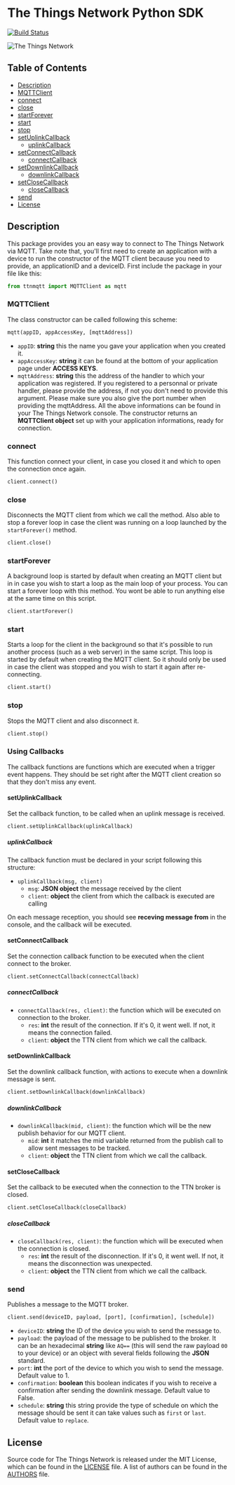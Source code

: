 # The Things Network Python SDK

[![Build Status](https://travis-ci.org/TheThingsNetwork/python-app-sdk.svg?branch=master)](https://travis-ci.org/TheThingsNetwork/python-app-sdk)

![The Things Network](https://thethings.blob.core.windows.net/ttn/logo.svg)

## Table of Contents
* [Description](#description)
* [MQTTClient](#mqttclient)
* [connect](#connect)
* [close](#close)
* [startForever](#startforever)
* [start](#start)
* [stop](#stop)
* [setUplinkCallback](#setuplinkcallback)
  * [uplinkCallback](#uplinkcallback)
* [setConnectCallback](#setconnectcallback)
  * [connectCallback](#connectcallback)
* [setDownlinkCallback](#setpublishcallback)
  * [downlinkCallback](#publishcallback)
* [setCloseCallback](#setclosecallback)
  * [closeCallback](#closecallback)
* [send](#send)
* [License](#license)

## Description

This package provides you an easy way to connect to The Things Network via MQTT. Take note that, you'll first need to create an application with a device to run the constructor of the MQTT client because you need to provide, an applicationID and a deviceID.
First include the package in your file like this:
```python
from ttnmqtt import MQTTClient as mqtt
```

### MQTTClient

The class constructor can be called following this scheme:
```python
mqtt(appID, appAccessKey, [mqttAddress])
```
- `appID`: **string**  this the name you gave your application when you created it.
- `appAccessKey`: **string**  it can be found at the bottom of your application page under **ACCESS KEYS**.
- `mqttAddress`: **string**  this the address of the handler to which your application was registered. If you registered to a personnal or private handler, please provide the address, if not you don't need to provide this argument. Please make sure you also give the port number when providing the mqttAddress.
All the above informations can be found in your The Things Network console.
The constructor returns an **MQTTClient object** set up with your application informations, ready for connection.

### connect
This function connect your client, in case you closed it and which to open the connection once again.
```python
client.connect()
```

### close
Disconnects the MQTT client from which we call the method. Also able to stop a forever loop in case the client was running on a loop launched by the `startForever()` method.
```python
client.close()
```

### startForever
A background loop is started by default when creating an MQTT client but in in case you wish to start a loop as the main loop of your process. You can start a forever loop with this method. You wont be able to run anything else at the same time on this script.
```python
client.startForever()
```

### start
Starts a loop for the client in the background so that it's possible to run another process (such as a web server) in the same script. This loop is started by default when creating the MQTT client. So it should only be used in case the client was stopped and you wish to start it again after re-connecting.
```python
client.start()
```

### stop
Stops the MQTT client and also disconnect it.
```python
client.stop()
```

### Using Callbacks

The callback functions are functions which are executed when a trigger event happens. They should be set right after the MQTT client creation so that they don't miss any event.

#### setUplinkCallback
Set the callback function, to be called when an uplink message is received.
```python
client.setUplinkCallback(uplinkCallback)
```

##### uplinkCallback
The callback function must be declared in your script following this structure:
* `uplinkCallback(msg, client)`
  * `msg`: **JSON object**  the message received by the client
  * `client`: **object**  the client from which the callback is executed are calling

On each message reception, you should see **receving message from** in the console, and the callback will be executed.

#### setConnectCallback
Set the connection callback function to be executed when the client connect to the broker.
```python
client.setConnectCallback(connectCallback)
```
##### connectCallback
- `connectCallback(res, client)`: the function which will be executed on connection to the broker.
  - `res`: **int**  the result of the connection. If it's 0, it went well. If not, it means the connection failed.
  - `client`: **object**  the TTN client from which we call the callback.

#### setDownlinkCallback
Set the downlink callback function, with actions to execute when a downlink message is sent.
```python
client.setDownlinkCallback(downlinkCallback)
```
##### downlinkCallback
- `downlinkCallback(mid, client)`: the function which will be the new publish behavior for our MQTT client.
  - `mid`: **int**  it matches the mid variable returned from the publish call to allow sent messages to be tracked.
  - `client`: **object**  the TTN client from which we call the callback.

#### setCloseCallback
Set the callback to be executed when the connection to the TTN broker is closed.
```python
client.setCloseCallback(closeCallback)
```
##### closeCallback
- `closeCallback(res, client)`: the function which will be executed when the connection is closed.
  - `res`: **int**  the result of the disconnection. If it's 0, it went well. If not, it means the disconnection was unexpected.
  - `client`: **object**  the TTN client from which we call the callback.

### send
Publishes a message to the MQTT broker.
```python
client.send(deviceID, payload, [port], [confirmation], [schedule])
```
- `deviceID`: **string**  the ID of the device you wish to send the message to.
- `payload`: the payload of the message to be published to the broker. It can be an hexadecimal **string** like `AQ==` (this will send the raw payload `00` to your device) or an object with several fields following the **JSON** standard.
- `port`: **int**  the port of the device to which you wish to send the message. Default value to 1.
- `confirmation`: **boolean**  this boolean indicates if you wish to receive a confirmation after sending the downlink message. Default value to False.
- `schedule`: **string**  this string provide the type of schedule on which the message should be sent it can take values such as `first` or `last`. Default value to `replace`.

## License

Source code for The Things Network is released under the MIT License, which can be found in the [LICENSE](LICENSE) file. A list of authors can be found in the [AUTHORS](AUTHORS) file.
